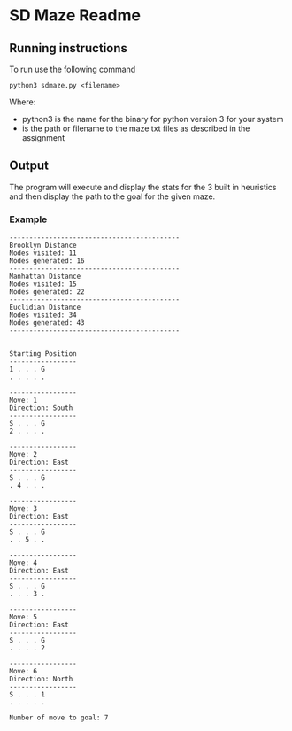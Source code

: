 SD Maze Readme
==============

## Running instructions

To run use the following command   

    python3 sdmaze.py <filename>   

Where:   
- python3 is the name for the binary for python version 3 for your system
- <filename> is the path or filename to the maze txt files as described in the assignment

## Output

The program will execute and display the stats for the 3 built in heuristics and then 
display the path to the goal for the given maze.

### Example

	-------------------------------------------
	Brooklyn Distance
	Nodes visited: 11
	Nodes generated: 16
	-------------------------------------------
	Manhattan Distance
	Nodes visited: 15
	Nodes generated: 22
	-------------------------------------------
	Euclidian Distance
	Nodes visited: 34
	Nodes generated: 43
	-------------------------------------------


	Starting Position
	-----------------
	1 . . . G 
	. . . . . 

	-----------------
	Move: 1
	Direction: South
	-----------------
	S . . . G 
	2 . . . . 

	-----------------
	Move: 2
	Direction: East
	-----------------
	S . . . G 
	. 4 . . . 

	-----------------
	Move: 3
	Direction: East
	-----------------
	S . . . G 
	. . 5 . . 

	-----------------
	Move: 4
	Direction: East
	-----------------
	S . . . G 
	. . . 3 . 

	-----------------
	Move: 5
	Direction: East
	-----------------
	S . . . G 
	. . . . 2 

	-----------------
	Move: 6
	Direction: North
	-----------------
	S . . . 1 
	. . . . . 

	Number of move to goal: 7

